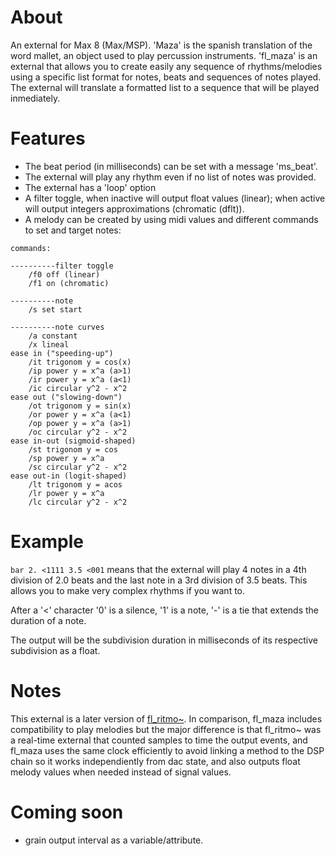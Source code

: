 
# About

An external for Max 8 (Max/MSP). 'Maza' is the spanish translation of the word mallet, an object used to play percussion instruments. 'fl_maza' is an external that allows you to create easily any sequence of rhythms/melodies using a specific list format for notes, beats and sequences of notes played. The external will translate a formatted list to a sequence that will be played inmediately. 


# Features

- The beat period (in milliseconds) can be set with a message 'ms_beat'.
- The external will play any rhythm even if no list of notes was provided.
- The external has a 'loop' option
- A filter toggle, when inactive will output float values (linear); when active will output integers approximations (chromatic (dflt)).
- A melody can be created by using midi values and different commands to set and target notes:

```
commands:

----------filter toggle
	/f0 off (linear)  
	/f1 on (chromatic)

----------note
	/s set start

----------note curves
	/a constant 
	/x lineal
ease in ("speeding-up")
	/it trigonom y = cos(x)
	/ip power y = x^a (a>1)
	/ir power y = x^a (a<1)
	/ic circular y^2 - x^2
ease out ("slowing-down") 
	/ot trigonom y = sin(x)
	/or power y = x^a (a<1)
	/op power y = x^a (a>1)
	/oc circular y^2 - x^2
ease in-out (sigmoid-shaped)
	/st trigonom y = cos
	/sp power y = x^a
	/sc circular y^2 - x^2
ease out-in (logit-shaped)
	/lt trigonom y = acos
	/lr power y = x^a
	/lc circular y^2 - x^2
```


# Example

``bar 2. <1111 3.5 <001`` means that the external will play 4 notes in a 4th division of 2.0 beats and the last note in a 3rd division of 3.5 beats. 
This allows you to make very complex rhythms if you want to.

After a '<' character '0' is a silence, '1' is a note, '-' is a tie that extends the duration of a note.

The output will be the subdivision duration in milliseconds of its respective subdivision as a float.


# Notes

This external is a later version of [fl_ritmo~](https://github.com/qumolt/fl_ritmo-max). In comparison, fl_maza includes compatibility to play melodies but the major difference is that fl_ritmo~ was a real-time external that counted samples to time the output events, and fl_maza uses the same clock efficiently to avoid linking a method to the DSP chain so it works independiently from dac state, and also outputs float melody values when needed instead of signal values.


# Coming soon

- grain output interval as a variable/attribute.